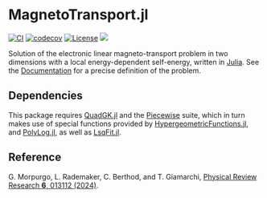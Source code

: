 # MagnetoTransport.jl

[![CI](https://github.com/ChristopheBerthod/MagnetoTransport.jl/actions/workflows/CI.yml/badge.svg)](https://github.com/ChristopheBerthod/MagnetoTransport.jl/actions/workflows/CI.yml)
[![codecov](https://codecov.io/gh/ChristopheBerthod/MagnetoTransport.jl/graph/badge.svg?token=cXaZZi9hdM)](https://codecov.io/gh/ChristopheBerthod/MagnetoTransport.jl)
[![License](https://img.shields.io/badge/license-MIT-green.svg)](https://github.com/ChristopheBerthod/MagnetoTransport.jl/blob/main/LICENSE)
[![](https://img.shields.io/badge/docs-dev-blue.svg)](https://ChristopheBerthod.github.io/MagnetoTransport.jl/dev)

Solution of the electronic linear magneto-transport problem in two dimensions with a local energy-dependent self-energy, written in [Julia](https://julialang.org/). See the [Documentation](https://ChristopheBerthod.github.io/MagnetoTransport.jl/dev) for a precise definition of the problem.

## Dependencies

This package requires [QuadGK.jl](https://github.com/JuliaMath/QuadGK.jl) and the [Piecewise](https://github.com/ChristopheBerthod/Piecewise.jl) suite, which in turn makes use of special functions provided by [HypergeometricFunctions.jl](https://github.com/JuliaMath/HypergeometricFunctions.jl), and [PolyLog.jl](https://github.com/Expander/PolyLog.jl), as well as [LsqFit.jl](https://github.com/JuliaNLSolvers/LsqFit.jl).

## Reference

G. Morpurgo, L. Rademaker, C. Berthod, and T. Giamarchi, [Physical Review Research **6**, 013112 (2024)](https://doi.org/10.1103/PhysRevResearch.6.013112).